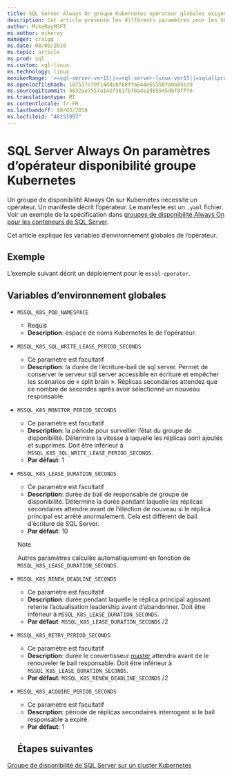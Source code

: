 ```yaml
---
title: SQL Server Always On groupe Kubernetes opérateur globales exigences de disponibilité
description: Cet article présente les différents paramètres pour les SQL Server Kubernetes Always On groupe opérateur globales exigences de disponibilité
author: MikeRayMSFT
ms.author: mikeray
manager: craigg
ms.date: 08/09/2018
ms.topic: article
ms.prod: sql
ms.custom: sql-linux
ms.technology: linux
monikerRange: '>=sql-server-ver15||>=sql-server-linux-ver15||=sqlallproducts-allversions'
ms.openlocfilehash: 187517c79f14ddcbf08ffa644e65558fa0a85b38
ms.sourcegitcommit: 4832ae7557a142f361fbf0a4e2d85945dbf8fff6
ms.translationtype: MT
ms.contentlocale: fr-FR
ms.lasthandoff: 10/03/2018
ms.locfileid: "48251997"
---
```

# <a name="sql-server-always-on-availability-group-kubernetes-operator-parameters"></a>SQL Server Always On paramètres d’opérateur disponibilité groupe Kubernetes

Un groupe de disponibilité Always On sur Kubernetes nécessite un opérateur. Un manifeste décrit l’opérateur. Le manifeste est un `.yaml` fichier. Voir un exemple de la spécification dans [groupes de disponibilité Always On pour les conteneurs de SQL Server](sql-server-ag-kubernetes.md).

Cet article explique les variables d’environnement globales de l’opérateur.

## <a name="example"></a>Exemple

L’exemple suivant décrit un déploiement pour le `mssql-operator`.

## <a name="global-environment-variables"></a>Variables d’environnement globales

* `MSSQL_K8S_POD_NAMESPACE` 
  * Requis
  * **Description**: espace de noms Kubernetes le de l’opérateur.

* `MSSQL_K8S_SQL_WRITE_LEASE_PERIOD_SECONDS`
  * Ce paramètre est facultatif
  * **Description**: la durée de l’écriture-bail de sql server. Permet de conserver le serveur sql server accessible en écriture et empêcher les scénarios de « split brain ». Réplicas secondaires attendez que ce nombre de secondes après avoir sélectionné un nouveau responsable.

* `MSSQL_K8S_MONITOR_PERIOD_SECONDS`
  * Ce paramètre est facultatif
  * **Description**: la période pour surveiller l’état du groupe de disponibilité. Détermine la vitesse à laquelle les réplicas sont ajoutés et supprimés. Doit être inférieur à `MSSQL_K8S_SQL_WRITE_LEASE_PERIOD_SECONDS`.
  * **Par défaut**: 1

* `MSSQL_K8S_LEASE_DURATION_SECONDS`
  * Ce paramètre est facultatif
  * **Description**: durée de bail de responsable de groupe de disponibilité. Détermine la durée pendant laquelle les réplicas secondaires attendre avant de l’élection de nouveau si le réplica principal est arrêté anormalement. Cela est différent de bail d’écriture de SQL Server. 
  * **Par défaut**: 10
  
  >[!NOTE]
  >Autres paramètres calculée automatiquement en fonction de `MSSQL_K8S_LEASE_DURATION_SECONDS`.

* `MSSQL_K8S_RENEW_DEADLINE_SECONDS`
  * Ce paramètre est facultatif
  * **Description**: durée pendant laquelle le réplica principal agissant retente l’actualisation leadership avant d’abandonner. Doit être inférieur à `MSSQL_K8S_LEASE_DURATION_SECONDS`.
  * **Par défaut**:  `MSSQL_K8S_LEASE_DURATION_SECONDS` /2

* `MSSQL_K8S_RETRY_PERIOD_SECONDS`
  * Ce paramètre est facultatif
  * **Description**: durée le convertisseur [master](http://kubernetes.io/docs/concepts/architecture/master-node-communication/) attendra avant de le renouveler le bail responsable. Doit être inférieur à `MSSQL_K8S_LEASE_DURATION_SECONDS`.
  * **Par défaut**:  `MSSQL_K8S_RENEW_DEADLINE_SECONDS` /2

* `MSSQL_K8S_ACQUIRE_PERIOD_SECONDS` 
  * Ce paramètre est facultatif
  * **Description**: période de réplicas secondaires interrogent si le bail responsable a expiré. 
  * **Par défaut**: 1


  ## <a name="next-steps"></a>Étapes suivantes

[Groupe de disponibilité de SQL Server sur un cluster Kubernetes](sql-server-ag-kubernetes.md)
